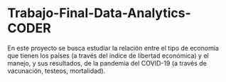 # Trabajo-Final-Data-Analytics-CODER

En este proyecto se busca estudiar la relación entre el tipo de economía que tienen los países (a través del índice de libertad económica) y el manejo, y sus resultados, de la pandemia del COVID-19 (a través de vacunación, testeos, mortalidad).
